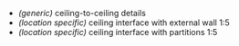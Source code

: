 - _(generic)_ ceiling-to-ceiling details
- _(location specific)_ ceiling interface with external wall <span class="highlight-red">1:5</span>
- _(location specific)_ ceiling interface with partitions <span class="highlight-red">1:5</span>